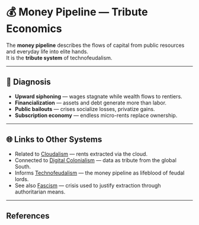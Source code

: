 # 💰 Money Pipeline — Tribute Economics

The **money pipeline** describes the flows of capital from public resources and everyday life into elite hands.  
It is the **tribute system** of technofeudalism.

---

## 🔎 Diagnosis

- **Upward siphoning** — wages stagnate while wealth flows to rentiers.  
- **Financialization** — assets and debt generate more than labor.  
- **Public bailouts** — crises socialize losses, privatize gains.  
- **Subscription economy** — endless micro-rents replace ownership.

---

## 🌐 Links to Other Systems

- Related to [Cloudalism](cloudalism.md) — rents extracted via the cloud.  
- Connected to [Digital Colonialism](digital_colonialism.md) — data as tribute from the global South.  
- Informs [Technofeudalism](technofeudalism.md) — the money pipeline as lifeblood of feudal lords.  
- See also [Fascism](../ideology/fascism.md) — crisis used to justify extraction through authoritarian means.

---

## References

[^1]: Yanis Varoufakis, *Technofeudalism: What Killed Capitalism* (2023).  
[^2]: David Graeber, *Debt: The First 5000 Years* (2011).
